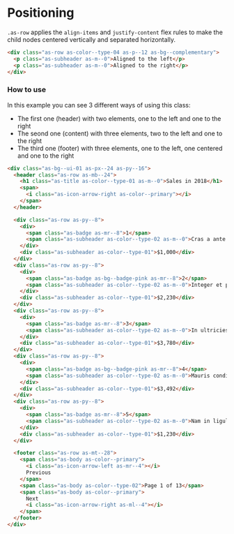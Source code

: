 
# Positioning

`.as-row` applies the `align-items` and `justify-content` flex rules to make the child nodes centered vertically and separated horizontally.

```html
<div class="as-row as-color--type-04 as-p--12 as-bg--complementary">
  <p class="as-subheader as-m--0">Aligned to the left</p>
  <p class="as-subheader as-m--0">Aligned to the right</p>
</div>
```

### How to use
In this example you can see 3 different ways of using this class:
- The first one (header) with two elements, one to the left and one to the right
- The seond one (content) with three elements, two to the left and one to the right
- The third one (footer) with three elements, one to the left, one centered and one to the right

```html
<div class="as-bg--ui-01 as-px--24 as-py--16">
  <header class="as-row as-mb--24">
    <h1 class="as-title as-color--type-01 as-m--0">Sales in 2018</h1>
    <span>
      <i class="as-icon-arrow-right as-color--primary"></i>
    </span>
  </header>

  <div class="as-row as-py--8">
    <div>
      <span class="as-badge as-mr--8">1</span>
      <span class="as-subheader as-color--type-02 as-m--0">Cras a ante ac neque dapibus mattis</span>
    </div>
    <div class="as-subheader as-color--type-01">$1,000</div>
  </div>
  <div class="as-row as-py--8">
    <div>
      <span class="as-badge as-bg--badge-pink as-mr--8">2</span>
      <span class="as-subheader as-color--type-02 as-m--0">Integer et pharetra nulla</span>
    </div>
    <div class="as-subheader as-color--type-01">$2,230</div>
  </div>
  <div class="as-row as-py--8">
    <div>
      <span class="as-badge as-mr--8">3</span>
      <span class="as-subheader as-color--type-02 as-m--0">In ultricies risus id lacus pretium ultricies</span>
    </div>
    <div class="as-subheader as-color--type-01">$3,780</div>
  </div>
  <div class="as-row as-py--8">
    <div>
      <span class="as-badge as-bg--badge-pink as-mr--8">4</span>
      <span class="as-subheader as-color--type-02 as-m--0">Mauris condimentum orci</span>
    </div>
    <div class="as-subheader as-color--type-01">$3,492</div>
  </div>
  <div class="as-row as-py--8">
    <div>
      <span class="as-badge as-mr--8">5</span>
      <span class="as-subheader as-color--type-02 as-m--0">Nam in ligula elementum</span>
    </div>
    <div class="as-subheader as-color--type-01">$1,230</div>
  </div>

  <footer class="as-row as-mt--28">
    <span class="as-body as-color--primary">
      <i class="as-icon-arrow-left as-mr--4"></i>
      Previous
    </span>
    <span class="as-body as-color--type-02">Page 1 of 13</span>
    <span class="as-body as-color--primary">
      Next
      <i class="as-icon-arrow-right as-ml--4"></i>
    </span>
  </footer>
</div>
```
